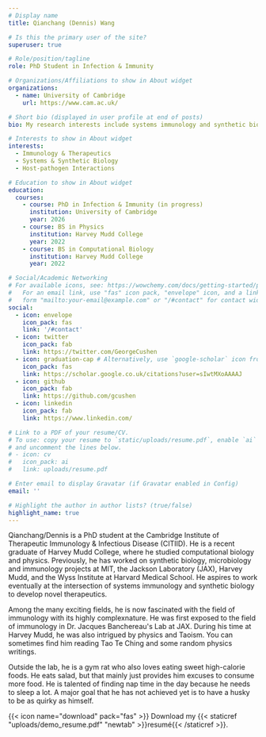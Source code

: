 ```yaml
---
# Display name
title: Qianchang (Dennis) Wang

# Is this the primary user of the site?
superuser: true

# Role/position/tagline
role: PhD Student in Infection & Immunity

# Organizations/Affiliations to show in About widget
organizations:
  - name: University of Cambridge
    url: https://www.cam.ac.uk/

# Short bio (displayed in user profile at end of posts)
bio: My research interests include systems immunology and synthetic biology, with a focus on host-pathogen interactions and therapeutics.

# Interests to show in About widget
interests:
  - Immunology & Therapeutics
  - Systems & Synthetic Biology
  - Host-pathogen Interactions

# Education to show in About widget
education:
  courses:
    - course: PhD in Infection & Immunity (in progress)
      institution: University of Cambridge
      year: 2026
    - course: BS in Physics
      institution: Harvey Mudd College
      year: 2022
    - course: BS in Computational Biology
      institution: Harvey Mudd College
      year: 2022

# Social/Academic Networking
# For available icons, see: https://wowchemy.com/docs/getting-started/page-builder/#icons
#   For an email link, use "fas" icon pack, "envelope" icon, and a link in the
#   form "mailto:your-email@example.com" or "/#contact" for contact widget.
social:
  - icon: envelope
    icon_pack: fas
    link: '/#contact'
  - icon: twitter
    icon_pack: fab
    link: https://twitter.com/GeorgeCushen
  - icon: graduation-cap # Alternatively, use `google-scholar` icon from `ai` icon pack
    icon_pack: fas
    link: https://scholar.google.co.uk/citations?user=sIwtMXoAAAAJ
  - icon: github
    icon_pack: fab
    link: https://github.com/gcushen
  - icon: linkedin
    icon_pack: fab
    link: https://www.linkedin.com/

# Link to a PDF of your resume/CV.
# To use: copy your resume to `static/uploads/resume.pdf`, enable `ai` icons in `params.toml`,
# and uncomment the lines below.
# - icon: cv
#   icon_pack: ai
#   link: uploads/resume.pdf

# Enter email to display Gravatar (if Gravatar enabled in Config)
email: ''

# Highlight the author in author lists? (true/false)
highlight_name: true
---
```


Qianchang/Dennis is a PhD student at the Cambridge Institute of Therapeutic Immunology & Infectious Disease (CITIID). He is a recent graduate of Harvey Mudd College, where he studied computational biology and physics. Previously, he has worked on synthetic biology, microbiology and immunology projects at MIT, the Jackson Laboratory (JAX), Harvey Mudd, and the Wyss Institute at Harvard Medical School. He aspires to work eventually at the intersection of systems immunology and synthetic biology to develop novel therapeutics.

Among the many exciting fields, he is now fascinated with the field of immunology with its highly complexnature. He was first exposed to the field of immunology in Dr. Jacques Banchereau's Lab at JAX. During his time at Harvey Mudd, he was also intrigued by physics and Taoism. You can sometimes find him reading Tao Te Ching and some random physics writings.

 Outside the lab, he is a gym rat who also loves eating sweet high-calorie foods. He eats salad, but that mainly just provides him excuses to consume more food. He is talented of finding nap time in the day because he needs to sleep a lot. A major goal that he has not achieved yet is to have a husky to be as quirky as himself.

{{< icon name="download" pack="fas" >}} Download my {{< staticref "uploads/demo_resume.pdf" "newtab" >}}resumé{{< /staticref >}}.
